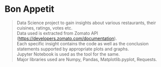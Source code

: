 # Bon Appetit
>Data Science project to gain insights about various restaurants, their cuisines, ratings, votes etc.<br>
>Data used is extracted from Zomato API (https://developers.zomato.com/documentation).<br>
>Each specific insight contains the code as well as the conclusion statements supported by appropriate plots and graphs.<br>
>Jupyter Notebook is used as the tool for the same.<br>
>Major libraries used are Numpy, Pandas, Matplotlib.pyplot, Requests.
